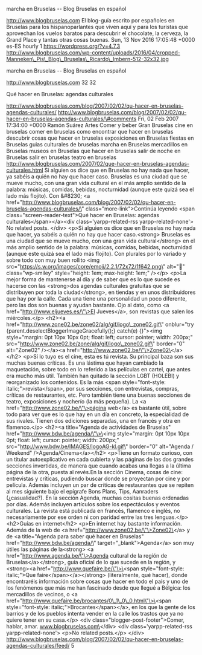 marcha en Bruselas -- Blog Bruselas en español

http://www.blogbruselas.com El blog-guía escrito por españoles en
Bruselas para los hispanoparlantes que viven aquí y para los turistas
que aprovechan los vuelos baratos para descubrir el chocolate, la
cerveza, la Grand Place y tantas otras cosas buenas. Sun, 13 Nov 2016
17:05:48 +0000 es-ES hourly 1 https://wordpress.org/?v=4.7.3
http://www.blogbruselas.com/wp-content/uploads/2016/04/cropped-Manneken\_Pis\_Blog\_Bruselas\_Ricardo\_Imbern-512-32x32.jpg

marcha en Bruselas -- Blog Bruselas en español

http://www.blogbruselas.com 32 32

Qué hacer en Bruselas: agendas culturales

http://www.blogbruselas.com/blog/2007/02/02/qu-hacer-en-bruselas-agendas-culturales/
http://www.blogbruselas.com/blog/2007/02/02/qu-hacer-en-bruselas-agendas-culturales/\#comments
Fri, 02 Feb 2007 17:34:00 +0000 Ramón Suárez Artes Comer y beber Gran
Bruselas cine en bruselas comer en bruselas como encontrar que hacer en
bruselas descubrir cosas que hacer en bruselas exposiciones en Bruselas
fiestas en Bruselas guias culturales de bruselas marcha en Bruselas
mercadillos en Bruselas museos en Bruselas que hacer en bruselas salir
de noche en Bruselas salir en bruselas teatro en bruselas
http://www.blogbruselas.com/2007/02/que-hacer-en-bruselas-agendas-culturales.html
Si alguien os dice que en Bruselas no hay nada que hacer, ya sabéis a
quién no hay que hacer caso. Bruselas es una ciudad que se mueve mucho,
con una gran vida cultural en el más amplio sentido de la palabra:
músicas, comidas, bebidas, nocturnidad (aunque este quizá sea el lado
más flojito). Con &\#8230; \<a
href=\"http://www.blogbruselas.com/blog/2007/02/02/qu-hacer-en-bruselas-agendas-culturales/\"
class=\"more-link\"\>Continúa leyendo \<span
class=\"screen-reader-text\"\>Qué hacer en Bruselas: agendas
culturales\</span\>\</a\>\<div class=\'yarpp-related-rss
yarpp-related-none\'\> No related posts. \</div\> \<p\>Si alguien os
dice que en Bruselas no hay nada que hacer, ya sabéis a quién no hay que
hacer caso.\<strong\> Bruselas es una ciudad que se mueve mucho, con una
gran vida cultural\</strong\> en el más amplio sentido de la palabra:
músicas, comidas, bebidas, nocturnidad (aunque este quizá sea el lado
más flojito). Con plurales por lo variado y sobre todo con muy buen
rollito \<img
src=\"https://s.w.org/images/core/emoji/2.2.1/72x72/1f642.png\"
alt=\"🙂\" class=\"wp-smiley\" style=\"height: 1em; max-height: 1em;\"
/\>\</p\> \<p\>La mejor forma de mantenerse al día y de saber que es lo
que sucede es hacerse con las \<strong\>dos agendas culturales gratuitas
que se distribuyen por toda la ciudad\</strong\>, en tiendas y en unos
distribuidores que hay por la calle. Cada una tiene una personalidad un
poco diferente, pero las dos son buenas y ayudan bastante. Ojo al dato,
como \<a href=\"http://www.eljueves.es/\"\>El Jueves\</a\>, son revistas
que salen los miércoles.\</p\> \<h2\>\<a
href=\"http://www.zone02.be/zone02/alg/gif/logo\_zone02.gif\"
onblur=\"try {parent.deselectBloggerImageGracefully();} catch(e)
{}\"\>\<img style=\"margin: 0pt 10px 10px 0pt; float: left; cursor:
pointer; width: 200px;\"
src=\"http://www.zone02.be/zone/alg/gif/logo\_zone02.gif\" border=\"0\"
alt=\"Zone02\" /\>\</a\>\<a
href=\"http://www.zone02.be/\"\>Zone02\</a\>\</h2\> \<p\>Sí lo tuyo es
el cine, esta es tú revista. Su principal baza son sus muchas buenas
críticas. Es una lástima que hayan cambiado la maquetación, sobre todo
en lo referido a las películas en cartel, que antes era mucho más útil.
También han quitado la sección LGBT (HOLEBI) y reorganizado los
contenidos. Es la más \<span style=\"font-style:
italic;\"\>revista\</span\>, por sus secciones, con entrevistas,
compras, críticas de restaurantes, etc. Pero también tiene una buenas
secciones de teatro, exposiciones y nocherío (la más pequeña). La \<a
href=\"http://www.zone02.be/\"\>página web\</a\> es bastante útil, sobre
todo para ver que es lo que hay en un día en concreto, la especialidad
de sus rivales. Tienen dos ediciones separadas, una en francés y otra en
flamenco.\</p\> \<h2\>\<a title=\"Agenda de actividades de Bruselas\"
href=\"http://www.bdw.be/agenda/\"\>\<img style=\"margin: 0pt 10px 10px
0pt; float: left; cursor: pointer; width: 200px;\"
src=\"http://www.bdw.be/IMAGES/logoAG-kl.gif\" border=\"0\" alt=\"Agenda
/ Weekend\" /\>Agenda/Cinema\</a\>\</h2\> \<p\>Tiene un formato curioso,
con un titular autoexplicativo en cada cubierta y las páginas de las dos
grandes secciones invertidas, de manera que cuando acabas una llegas a
la última página de la otra, puesta al revés.En la sección Cinema, cosas
de cine: entrevistas y críticas, pudiendo buscar donde se proyectan por
cine y por película. Además incluyen un par de críticas de restaurantes
que se repiten al mes siguiente bajo el epígrafe Bons Plans, Tips,
Aanraders (¿casualidad?). En la sección Agenda, muchas cositas buenas
ordenadas por días. Además incluyen artículos sobre los espectáculos y
eventos culturales. La revista está publicada en francés, flamenco e
inglés, no necesariamente por ese orden ni con paridad entre las tres
lenguas.\</p\> \<h2\>Guías en internet\</h2\> \<p\>En internet hay
bastante información. Además de la web de \<a
href=\"http://www.zone02.be/\"\>Zone02\</a\> y de \<a title=\"Agenda
para saber qué hacer en Bruselas\" href=\"http://www.bdw.be/agenda/\"
target=\"\_blank\"\>Agenda\</a\> son muy útiles las páginas de
la\<strong\> \<a href=\"http://www.agenda.be/\"\>Agenda cultural de la
región de Bruselas\</a\>\</strong\>, guía oficial de lo que sucede en la
región, y \<strong\>\<a href=\"http://www.quefaire.be/\"\>\<span
style=\"font-style: italic;\"\>Que faire\</span\>\</a\>\</strong\>
(literalmente, qué hacer), donde encontraréis información sobre cosas
que hacer en todo el país y uno de los fenómenos que más me han
fascinado desde que llegué a Bélgica: los mercadillos de vecinos, o \<a
href=\"http://www.quefaire.be/brocantes/0\_1\_0\_0.html\"\>\<span
style=\"font-style: italic;\"\>Brocantes\</span\>\</a\>, en los que la
gente de los barrios y de los pueblos intenta vender en la calle los
trastos que ya no quiere tener en su casa.\</p\> \<div
class=\"blogger-post-footer\"\>Comer, hablar, amar.
www.blogbruselas.com\</div\> \<div class=\'yarpp-related-rss
yarpp-related-none\'\> \<p\>No related posts.\</p\> \</div\>
http://www.blogbruselas.com/blog/2007/02/02/qu-hacer-en-bruselas-agendas-culturales/feed/
5
